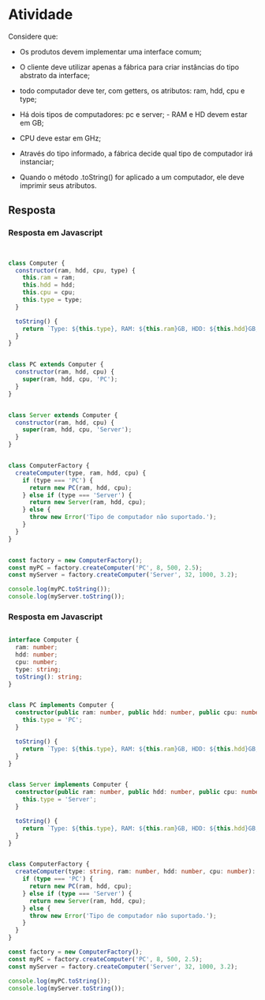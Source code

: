 # Atividade

Considere que:

- Os produtos devem implementar uma interface comum;

- O cliente deve utilizar apenas a fábrica para criar instâncias do tipo abstrato da interface;
- todo computador deve ter, com getters, os atributos: ram, hdd, cpu e type;

- Há dois tipos de computadores: pc e server; - RAM e HD devem estar em GB;

- CPU deve estar em GHz;

- Através do tipo informado, a fábrica decide qual tipo de computador irá instanciar;

- Quando o método .toString() for aplicado a um computador, ele deve imprimir seus atributos.

## Resposta

### Resposta em Javascript

``` javascript


class Computer {
  constructor(ram, hdd, cpu, type) {
    this.ram = ram;
    this.hdd = hdd;
    this.cpu = cpu;
    this.type = type;
  }

  toString() {
    return `Type: ${this.type}, RAM: ${this.ram}GB, HDD: ${this.hdd}GB, CPU: ${this.cpu}GHz`;
  }
}


class PC extends Computer {
  constructor(ram, hdd, cpu) {
    super(ram, hdd, cpu, 'PC');
  }
}


class Server extends Computer {
  constructor(ram, hdd, cpu) {
    super(ram, hdd, cpu, 'Server');
  }
}


class ComputerFactory {
  createComputer(type, ram, hdd, cpu) {
    if (type === 'PC') {
      return new PC(ram, hdd, cpu);
    } else if (type === 'Server') {
      return new Server(ram, hdd, cpu);
    } else {
      throw new Error('Tipo de computador não suportado.');
    }
  }
}


const factory = new ComputerFactory();
const myPC = factory.createComputer('PC', 8, 500, 2.5);
const myServer = factory.createComputer('Server', 32, 1000, 3.2);

console.log(myPC.toString());     
console.log(myServer.toString()); 

```
### Resposta em Javascript

```typescript

interface Computer {
  ram: number;
  hdd: number;
  cpu: number;
  type: string;
  toString(): string;
}


class PC implements Computer {
  constructor(public ram: number, public hdd: number, public cpu: number) {
    this.type = 'PC';
  }

  toString() {
    return `Type: ${this.type}, RAM: ${this.ram}GB, HDD: ${this.hdd}GB, CPU: ${this.cpu}GHz`;
  }
}


class Server implements Computer {
  constructor(public ram: number, public hdd: number, public cpu: number) {
    this.type = 'Server';
  }

  toString() {
    return `Type: ${this.type}, RAM: ${this.ram}GB, HDD: ${this.hdd}GB, CPU: ${this.cpu}GHz`;
  }
}


class ComputerFactory {
  createComputer(type: string, ram: number, hdd: number, cpu: number): Computer {
    if (type === 'PC') {
      return new PC(ram, hdd, cpu);
    } else if (type === 'Server') {
      return new Server(ram, hdd, cpu);
    } else {
      throw new Error('Tipo de computador não suportado.');
    }
  }
}

const factory = new ComputerFactory();
const myPC = factory.createComputer('PC', 8, 500, 2.5);
const myServer = factory.createComputer('Server', 32, 1000, 3.2);

console.log(myPC.toString());     
console.log(myServer.toString());

```